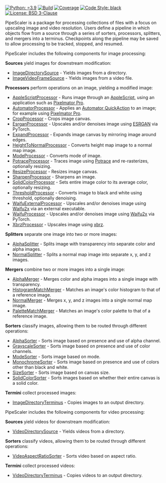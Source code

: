 [![Python: =3.9](https://img.shields.io/badge/python-3.9-green.svg)](https://docs.python.org/3/whatsnew/3.9.html)
[![Build](https://github.com/KarlTDebiec/PipeScaler/actions/workflows/build.yml/badge.svg)](https://github.com/KarlTDebiec/PipeScaler/actions/workflows/build.yml)
[![Coverage](https://img.shields.io/badge/coverage-83-green)](https://github.com/KarlTDebiec/PipeScaler)
[![Code Style: black](https://img.shields.io/badge/code%20style-black-000000.svg)](https://github.com/psf/black)
[![License: BSD 3-Clause](https://img.shields.io/badge/license-BSD%203--Clause-blue.svg)](https://opensource.org/licenses/BSD-3-Clause)

PipeScaler is a package for processing collections of files with a focus on upscaling
image and video resolution. Users define a pipeline in which objects flow from a source
through a series of sorters, processors, splitters, and mergers into a terminus.
Checkpoints along the pipeline may be saved to allow processing to be tracked, stopped,
and resumed.

PipeScaler includes the following components for image processing:

**Sources** yield images for downstream modification:
* [ImageDirectorySource](https://github.com/KarlTDebiec/PipeScaler/tree/master/pipescaler/image/pipelines/sources/image_directory_source.py) - Yields images from a directory.
* [ImageVideoFrameSource](https://github.com/KarlTDebiec/PipeScaler/tree/master/pipescaler/image/pipelines/sources/image_video_frame_source.py) - Yields images from a video file.

**Processors** perform operations on an image, yielding a modified image:
* [AppleScriptProcessor](https://github.com/KarlTDebiec/PipeScaler/tree/master/pipescaler/image/operators/processors/apple_script_processor.py) - Runs image through an [AppleScript](https://developer.apple.com/library/archive/documentation/AppleScript/Conceptual/AppleScriptLangGuide/introduction/ASLR_intro.html), using an application such as [Pixelmator Pro](https://www.pixelmator.com/support/guide/pixelmator-pro/1270/).
* [AutomatorProcessor](https://github.com/KarlTDebiec/PipeScaler/tree/master/pipescaler/image/operators/processors/automator_processor.py) - Applies an [Automator QuickAction](https://support.apple.com/guide/automator/welcome/mac) to an image; for example using [Pixelmator Pro](https://www.pixelmator.com/support/guide/pixelmator-pro/1270/).
* [CropProcessor](https://github.com/KarlTDebiec/PipeScaler/tree/master/pipescaler/image/operators/processors/crop_processor.py) - Crops image canvas.
* [EsrganProcessor](https://github.com/KarlTDebiec/PipeScaler/tree/master/pipescaler/image/operators/processors/esrgan_processor.py) - Upscales and/or denoises image using [ESRGAN](https://github.com/xinntao/ESRGAN) via PyTorch.
* [ExpandProcessor](https://github.com/KarlTDebiec/PipeScaler/tree/master/pipescaler/image/operators/processors/expand_processor.py) - Expands image canvas by mirroring image around edges.
* [HeightToNormalProcessor](https://github.com/KarlTDebiec/PipeScaler/tree/master/pipescaler/image/operators/processors/height_to_normal_processor.py) - Converts height map image to a normal map image.
* [ModeProcessor](https://github.com/KarlTDebiec/PipeScaler/tree/master/pipescaler/image/operators/processors/mode_processor.py) - Converts mode of image.
* [PotraceProcessor](https://github.com/KarlTDebiec/PipeScaler/tree/master/pipescaler/image/operators/processors/potrace_processor.py) - Traces image using [Potrace](http://potrace.sourceforge.net/) and re-rasterizes, optionally resizing.
* [ResizeProcessor](https://github.com/KarlTDebiec/PipeScaler/tree/master/pipescaler/image/operators/processors/resize_processor.py) - Resizes image canvas.
* [SharpenProcessor](https://github.com/KarlTDebiec/PipeScaler/tree/master/pipescaler/image/operators/processors/sharpen_processor.py) - Sharpens an image.
* [SolidColorProcessor](https://github.com/KarlTDebiec/PipeScaler/tree/master/pipescaler/image/operators/processors/solid_color_processor.py) - Sets entire image color to its average color, optionally resizing.
* [ThresholdProcessor](https://github.com/KarlTDebiec/PipeScaler/tree/master/pipescaler/image/operators/processors/threshold_processor.py) - Converts image to black and white using threshold, optionally denoising.
* [WaifuExternalProcessor](https://github.com/KarlTDebiec/PipeScaler/tree/master/pipescaler/image/operators/processors/waifu_external_processor.py) - Upscales and/or denoises image using [Waifu2x](https://github.com/nagadomi/waifu2x) via an external executable.
* [WaifuProcessor](https://github.com/KarlTDebiec/PipeScaler/tree/master/pipescaler/image/operators/processors/waifu_processor.py) - Upscales and/or denoises image using [Waifu2x](https://github.com/nagadomi/waifu2x) via PyTorch.
* [XbrzProcessor](https://github.com/KarlTDebiec/PipeScaler/tree/master/pipescaler/image/operators/processors/xbrz_processor.py) - Upscales image using [xbrz](https://github.com/ioistired/xbrz.py).

**Splitters** separate one image into two or more images:
* [AlphaSplitter](https://github.com/KarlTDebiec/PipeScaler/tree/master/pipescaler/image/operators/splitters/alpha_splitter.py) - Splits image with transparency into separate color and alpha images.
* [NormalSplitter](https://github.com/KarlTDebiec/PipeScaler/tree/master/pipescaler/image/operators/splitters/normal_splitter.py) - Splits a normal map image into separate x, y, and z images.

**Mergers** combine two or more images into a single image:
* [AlphaMerger](https://github.com/KarlTDebiec/PipeScaler/tree/master/pipescaler/image/operators/mergers/alpha_merger.py) - Merges color and alpha images into a single image with transparency.
* [HistogramMatchMerger](https://github.com/KarlTDebiec/PipeScaler/tree/master/pipescaler/image/operators/mergers/histogram_match_merger.py) - Matches an image's color histogram to that of a reference image.
* [NormalMerger](https://github.com/KarlTDebiec/PipeScaler/tree/master/pipescaler/image/operators/mergers/normal_merger.py) - Merges x, y, and z images into a single normal map image.
* [PaletteMatchMerger](https://github.com/KarlTDebiec/PipeScaler/tree/master/pipescaler/image/operators/mergers/palette_match_merger.py) - Matches an image's color palette to that of a reference image.

**Sorters** classify images, allowing them to be routed through different operations:
* [AlphaSorter](https://github.com/KarlTDebiec/PipeScaler/tree/master/pipescaler/image/pipelines/sorters/alpha_sorter.py) - Sorts image based on presence and use of alpha channel.
* [GrayscaleSorter](https://github.com/KarlTDebiec/PipeScaler/tree/master/pipescaler/image/pipelines/sorters/grayscale_sorter.py) - Sorts image based on presence and use of color channels.
* [ModeSorter](https://github.com/KarlTDebiec/PipeScaler/tree/master/pipescaler/image/pipelines/sorters/mode_sorter.py) - Sorts image based on mode.
* [MonochromeSorter](https://github.com/KarlTDebiec/PipeScaler/tree/master/pipescaler/image/pipelines/sorters/monochrome_sorter.py) - Sorts image based on presence and use of colors other than black and white.
* [SizeSorter](https://github.com/KarlTDebiec/PipeScaler/tree/master/pipescaler/image/pipelines/sorters/size_sorter.py) - Sorts image based on canvas size.
* [SolidColorSorter](https://github.com/KarlTDebiec/PipeScaler/tree/master/pipescaler/image/pipelines/sorters/solid_color_sorter.py) - Sorts images based on whether their entire canvas is a solid color.

**Termini** collect processed images:
* [ImageDirectoryTerminus](https://github.com/KarlTDebiec/PipeScaler/tree/master/pipescaler/image/pipelines/termini/image_directory_terminus.py) - Copies images to an output directory.

PipeScaler includes the following components for video processing:

**Sources** yield videos for downstream modification:
* [VideoDirectorySource](https://github.com/KarlTDebiec/PipeScaler/tree/master/pipescaler/video/pipelines/sources/video_directory_source.py) - Yields videos from a directory.

**Sorters** classify videos, allowing them to be routed through different operations:
* [VideoAspectRatioSorter](https://github.com/KarlTDebiec/PipeScaler/tree/master/pipescaler/video/pipelines/sorters/video_aspect_ratio_sorter.py) - Sorts video based on aspect ratio.

**Termini** collect processed videos:
* [VideoDirectoryTerminus](https://github.com/KarlTDebiec/PipeScaler/tree/master/pipescaler/video/pipelines/termini/video_directory_terminus.py) - Copies videos to an output directory.
